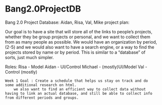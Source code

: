 # Bang2.0ProjectDB
Bang 2.0 Project Database: Aidan, Risa, Val, Mike
project plan:

Our goal is to have a site that will store all of the links to people’s projects, whether they be group projects or personal, and we want to collect them from as many people as possible. We would have an organization by period, (2-5) and we would also want to have a search engine, or a way to find the projects stored by name or by period. This is similar to a “database” of sorts, just much simpler.

Roles: Risa - Model
	Aidan - UI/Control
	Michael - (mostly)UI/Model 
	Val - Control (mostly)
	
	Week 1 Goal : Create a schedule that helps us stay on track and do some additional research on html.
	    we also want to find an efficient way to collect data without having to link an actual database, and still be able to collect info from different periods and groups.

